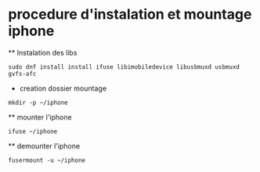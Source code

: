 # procedure d'instalation et  mountage iphone

** Instalation des libs 
```
sudo dnf install install ifuse libimobiledevice libusbmuxd usbmuxd gvfs-afc
```
* creation dossier mountage

```
mkdir -p ~/iphone
```

** mounter l'iphone

```
ifuse ~/iphone
```

** demounter l'iphone

```
fusermount -u ~/iphone
```
